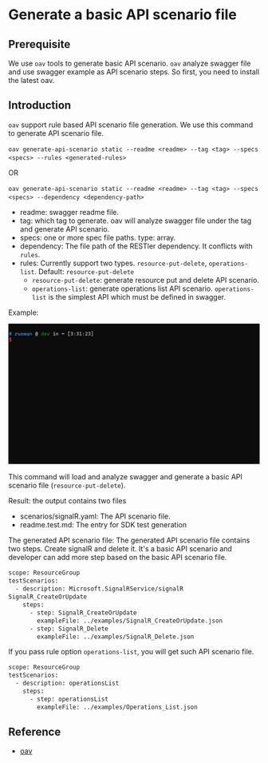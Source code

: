 # Generate a basic API scenario file

## Prerequisite

We use `oav` tools to generate basic API scenario. `oav` analyze swagger file and use swagger example as API scenario steps. So first, you need to install the latest oav.

## Introduction

`oav` support rule based API scenario file generation. We use this command to generate API scenario file.

`oav generate-api-scenario static --readme <readme> --tag <tag> --specs <specs> --rules <generated-rules>`

OR

`oav generate-api-scenario static --readme <readme> --tag <tag> --specs <specs> --dependency <dependency-path>`

- readme: swagger readme file.
- tag: which tag to generate. oav will analyze swagger file under the tag and generate API scenario.
- specs: one or more spec file paths. type: array.
- dependency: The file path of the RESTler dependency. It conflicts with `rules`.
- rules: Currently support two types. `resource-put-delete`, `operations-list`. Default: `resource-put-delete`
  - `resource-put-delete`: generate resource put and delete API scenario.
  - `operations-list`: generate operations list API scenario. `operations-list` is the simplest API which must be defined in swagger.

Example:

![](./genTestScenario.gif)

This command will load and analyze swagger and generate a basic API scenario file (`resource-put-delete`).

Result: the output contains two files

- scenarios/signalR.yaml: The API scenario file.
- readme.test.md: The entry for SDK test generation

The generated API scenario file: The generated API scenario file contains two steps. Create signalR and delete it. It's a basic API scenario and developer can add more step based on the basic API scenario file.

```
scope: ResourceGroup
testScenarios:
  - description: Microsoft.SignalRService/signalR SignalR_CreateOrUpdate
    steps:
      - step: SignalR_CreateOrUpdate
        exampleFile: ../examples/SignalR_CreateOrUpdate.json
      - step: SignalR_Delete
        exampleFile: ../examples/SignalR_Delete.json
```

If you pass rule option `operations-list`, you will get such API scenario file.

```
scope: ResourceGroup
testScenarios:
  - description: operationsList
    steps:
      - step: operationsList
        exampleFile: ../examples/Operations_List.json

```

## Reference

- [oav](https://github.com/Azure/oav/tree/develop)
